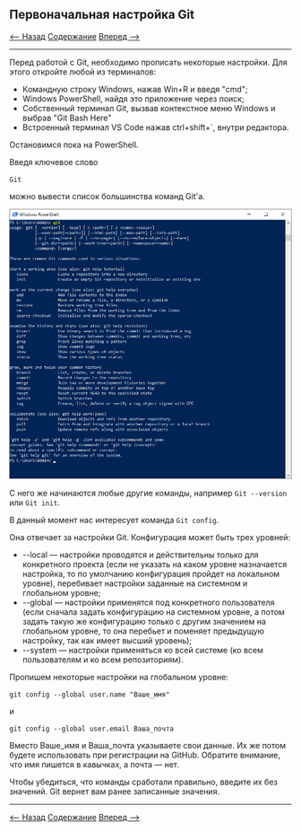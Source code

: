 ## Первоначальная настройка Git

[<-- Назад](./2_Install_Git.md)
[Содержание](./readme.md)
[Вперед -->](./4_GitRepository.md)

---

Перед работой с Git, необходимо прописать некоторые настройки.
Для этого откройте любой из терминалов:
* Командную строку Windows, нажав Win+R и введя "cmd";
* Windows PowerShell, найдя это приложение через поиск;
* Собственный терминал Git, вызвав контекстное меню Windows и выбрав "Git Bash Here"
* Встроенный терминал VS Code нажав ctrl+shift+`, внутри редактора.

Остановимся пока на PowerShell. 

Введя ключевое слово
```
Git
```
можно вывести список большинства команд Git'a. 

![GitAllComands](./assets/GitSettings/GitAllComands.png)

С него же начинаются любые другие команды, например `Git --version` или `Git init`.

В данный момент нас интересует команда `Git сonfig`.

Она отвечает за настройки Git. Конфигурация может быть трех уровней:
* --local — настройки проводятся и действительны только для конкретного проекта (если не указать на каком уровне назначается настройка, то по умолчанию конфигурация пройдет на локальном уровне), перебивает настройки заданные на системном и глобальном уровне;
* --global — настройки применятся под конкретного пользователя (если сначала задать конфигурацию на системном уровне, а потом задать такую же конфигурацию только с другим значением на глобальном уровне, то она перебьет и поменяет предыдущую  настройку, так как имеет высший уровень);
* --system — настройки применяться ко всей системе (ко всем пользователям и ко всем репозиториям).

Пропишем некоторые настройки на глобальном уровне:
```
git config --global user.name "Ваше_имя"
```
и
```
git config --global user.email Ваша_почта
```
Вместо Ваше_имя и Ваша_почта указываете свои данные. Их же потом будете использовать при регистрации на GitHub. Обратите внимание, что имя пишется в кавычках, а почта — нет. 

Чтобы убедиться, что команды сработали правильно, введите их без значений. Git вернет вам ранее записанные значения. 

---
[<-- Назад](./2_Install_Git.md)
[Содержание](./readme.md)
[Вперед -->](./4_GitRepository.md)
